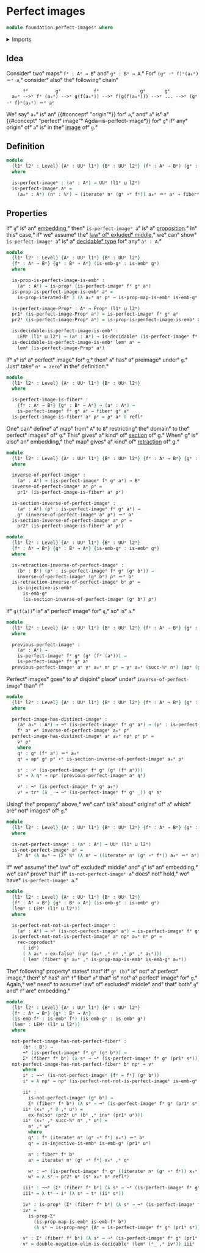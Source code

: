 # Perfect images

```agda
module foundation.perfect-imagesᵉ where
```

<details><summary>Imports</summary>

```agda
open import elementary-number-theory.natural-numbersᵉ

open import foundation.action-on-identifications-functionsᵉ
open import foundation.decidable-typesᵉ
open import foundation.dependent-pair-typesᵉ
open import foundation.double-negationᵉ
open import foundation.iterated-dependent-product-typesᵉ
open import foundation.iterating-functionsᵉ
open import foundation.law-of-excluded-middleᵉ
open import foundation.negated-equalityᵉ
open import foundation.negationᵉ
open import foundation.universe-levelsᵉ

open import foundation-core.cartesian-product-typesᵉ
open import foundation-core.coproduct-typesᵉ
open import foundation-core.embeddingsᵉ
open import foundation-core.empty-typesᵉ
open import foundation-core.fibers-of-mapsᵉ
open import foundation-core.function-typesᵉ
open import foundation-core.identity-typesᵉ
open import foundation-core.injective-mapsᵉ
open import foundation-core.propositional-mapsᵉ
open import foundation-core.propositionsᵉ
open import foundation-core.transport-along-identificationsᵉ
```

</details>

## Idea

Considerᵉ twoᵉ mapsᵉ `fᵉ : Aᵉ → B`ᵉ andᵉ `gᵉ : Bᵉ → A`.ᵉ Forᵉ `(gᵉ ◦ᵉ f)ⁿ(a₀ᵉ) ＝ᵉ a`,ᵉ considerᵉ
alsoᵉ theᵉ followingᵉ chainᵉ

```text
      fᵉ          gᵉ            fᵉ               gᵉ       gᵉ
  a₀ᵉ -->ᵉ fᵉ (a₀ᵉ) -->ᵉ g(f(a₀ᵉ)) -->ᵉ f(g(f(a₀ᵉ))) -->ᵉ ... -->ᵉ (gᵉ ◦ᵉ f)ⁿ(a₀ᵉ) ＝ᵉ aᵉ
```

Weᵉ sayᵉ `a₀`ᵉ isᵉ anᵉ {{#conceptᵉ "origin"ᵉ}} forᵉ `a`,ᵉ andᵉ `a`ᵉ isᵉ aᵉ
{{#conceptᵉ "perfectᵉ image"ᵉ Agda=is-perfect-imageᵉ}} forᵉ `g`ᵉ ifᵉ anyᵉ originᵉ ofᵉ `a`ᵉ
isᵉ in theᵉ [image](foundation.images.mdᵉ) ofᵉ `g`.ᵉ

## Definition

```agda
module _
  {l1ᵉ l2ᵉ : Level} {Aᵉ : UUᵉ l1ᵉ} {Bᵉ : UUᵉ l2ᵉ} (fᵉ : Aᵉ → Bᵉ) (gᵉ : Bᵉ → Aᵉ)
  where

  is-perfect-imageᵉ : (aᵉ : Aᵉ) → UUᵉ (l1ᵉ ⊔ l2ᵉ)
  is-perfect-imageᵉ aᵉ =
    (a₀ᵉ : Aᵉ) (nᵉ : ℕᵉ) → (iterateᵉ nᵉ (gᵉ ∘ᵉ fᵉ)) a₀ᵉ ＝ᵉ aᵉ → fiberᵉ gᵉ a₀ᵉ
```

## Properties

Ifᵉ `g`ᵉ isᵉ anᵉ [embedding](foundation-core.embeddings.md),ᵉ thenᵉ
`is-perfect-imageᵉ a`ᵉ isᵉ aᵉ [proposition](foundation-core.propositions.md).ᵉ Inᵉ
thisᵉ case,ᵉ ifᵉ weᵉ assumeᵉ theᵉ
[lawᵉ ofᵉ exludedᵉ middle](foundation.law-of-excluded-middle.md),ᵉ weᵉ canᵉ showᵉ
`is-perfect-imageᵉ a`ᵉ isᵉ aᵉ [decidableᵉ type](foundation.decidable-types.mdᵉ) forᵉ
anyᵉ `aᵉ : A`.ᵉ

```agda
module _
  {l1ᵉ l2ᵉ : Level} {Aᵉ : UUᵉ l1ᵉ} {Bᵉ : UUᵉ l2ᵉ}
  {fᵉ : Aᵉ → Bᵉ} {gᵉ : Bᵉ → Aᵉ} (is-emb-gᵉ : is-embᵉ gᵉ)
  where

  is-prop-is-perfect-image-is-embᵉ :
    (aᵉ : Aᵉ) → is-propᵉ (is-perfect-imageᵉ fᵉ gᵉ aᵉ)
  is-prop-is-perfect-image-is-embᵉ aᵉ =
    is-prop-iterated-Πᵉ 3 (λ a₀ᵉ nᵉ pᵉ → is-prop-map-is-embᵉ is-emb-gᵉ a₀ᵉ)

  is-perfect-image-Propᵉ : Aᵉ → Propᵉ (l1ᵉ ⊔ l2ᵉ)
  pr1ᵉ (is-perfect-image-Propᵉ aᵉ) = is-perfect-imageᵉ fᵉ gᵉ aᵉ
  pr2ᵉ (is-perfect-image-Propᵉ aᵉ) = is-prop-is-perfect-image-is-embᵉ aᵉ

  is-decidable-is-perfect-image-is-embᵉ :
    LEMᵉ (l1ᵉ ⊔ l2ᵉ) → (aᵉ : Aᵉ) → is-decidableᵉ (is-perfect-imageᵉ fᵉ gᵉ aᵉ)
  is-decidable-is-perfect-image-is-embᵉ lemᵉ aᵉ =
    lemᵉ (is-perfect-image-Propᵉ aᵉ)
```

Ifᵉ `a`ᵉ isᵉ aᵉ perfectᵉ imageᵉ forᵉ `g`,ᵉ thenᵉ `a`ᵉ hasᵉ aᵉ preimageᵉ underᵉ `g`.ᵉ Justᵉ takeᵉ
`nᵉ = zero`ᵉ in theᵉ definition.ᵉ

```agda
module _
  {l1ᵉ l2ᵉ : Level} {Aᵉ : UUᵉ l1ᵉ} {Bᵉ : UUᵉ l2ᵉ}
  where

  is-perfect-image-is-fiberᵉ :
    {fᵉ : Aᵉ → Bᵉ} {gᵉ : Bᵉ → Aᵉ} → (aᵉ : Aᵉ) →
    is-perfect-imageᵉ fᵉ gᵉ aᵉ → fiberᵉ gᵉ aᵉ
  is-perfect-image-is-fiberᵉ aᵉ ρᵉ = ρᵉ aᵉ 0 reflᵉ
```

Oneᵉ canᵉ defineᵉ aᵉ mapᵉ fromᵉ `A`ᵉ to `B`ᵉ restrictingᵉ theᵉ domainᵉ to theᵉ perfectᵉ
imagesᵉ ofᵉ `g`.ᵉ Thisᵉ givesᵉ aᵉ kindᵉ ofᵉ [section](foundation-core.sections.mdᵉ) ofᵉ g.ᵉ
Whenᵉ gᵉ isᵉ alsoᵉ anᵉ embedding,ᵉ theᵉ mapᵉ givesᵉ aᵉ kindᵉ ofᵉ
[retraction](foundation-core.retractions.mdᵉ) ofᵉ g.ᵉ

```agda
module _
  {l1ᵉ l2ᵉ : Level} {Aᵉ : UUᵉ l1ᵉ} {Bᵉ : UUᵉ l2ᵉ} {fᵉ : Aᵉ → Bᵉ} {gᵉ : Bᵉ → Aᵉ}
  where

  inverse-of-perfect-imageᵉ :
    (aᵉ : Aᵉ) → (is-perfect-imageᵉ fᵉ gᵉ aᵉ) → Bᵉ
  inverse-of-perfect-imageᵉ aᵉ ρᵉ =
    pr1ᵉ (is-perfect-image-is-fiberᵉ aᵉ ρᵉ)

  is-section-inverse-of-perfect-imageᵉ :
    (aᵉ : Aᵉ) (ρᵉ : is-perfect-imageᵉ fᵉ gᵉ aᵉ) →
    gᵉ (inverse-of-perfect-imageᵉ aᵉ ρᵉ) ＝ᵉ aᵉ
  is-section-inverse-of-perfect-imageᵉ aᵉ ρᵉ =
    pr2ᵉ (is-perfect-image-is-fiberᵉ aᵉ ρᵉ)
```

```agda
module _
  {l1ᵉ l2ᵉ : Level} {Aᵉ : UUᵉ l1ᵉ} {Bᵉ : UUᵉ l2ᵉ}
  {fᵉ : Aᵉ → Bᵉ} {gᵉ : Bᵉ → Aᵉ} {is-emb-gᵉ : is-embᵉ gᵉ}
  where

  is-retraction-inverse-of-perfect-imageᵉ :
    (bᵉ : Bᵉ) (ρᵉ : is-perfect-imageᵉ fᵉ gᵉ (gᵉ bᵉ)) →
    inverse-of-perfect-imageᵉ (gᵉ bᵉ) ρᵉ ＝ᵉ bᵉ
  is-retraction-inverse-of-perfect-imageᵉ bᵉ ρᵉ =
    is-injective-is-embᵉ
      is-emb-gᵉ
      (is-section-inverse-of-perfect-imageᵉ (gᵉ bᵉ) ρᵉ)
```

Ifᵉ `g(f(a))`ᵉ isᵉ aᵉ perfectᵉ imageᵉ forᵉ `g`,ᵉ soᵉ isᵉ `a`.ᵉ

```agda
module _
  {l1ᵉ l2ᵉ : Level} {Aᵉ : UUᵉ l1ᵉ} {Bᵉ : UUᵉ l2ᵉ} {fᵉ : Aᵉ → Bᵉ} {gᵉ : Bᵉ → Aᵉ}
  where

  previous-perfect-imageᵉ :
    (aᵉ : Aᵉ) →
    is-perfect-imageᵉ fᵉ gᵉ (gᵉ (fᵉ (aᵉ))) →
    is-perfect-imageᵉ fᵉ gᵉ aᵉ
  previous-perfect-imageᵉ aᵉ γᵉ a₀ᵉ nᵉ pᵉ = γᵉ a₀ᵉ (succ-ℕᵉ nᵉ) (apᵉ (gᵉ ∘ᵉ fᵉ) pᵉ)
```

Perfectᵉ imagesᵉ goesᵉ to aᵉ disjointᵉ placeᵉ underᵉ `inverse-of-perfect-image`ᵉ thanᵉ
`f`ᵉ

```agda
module _
  {l1ᵉ l2ᵉ : Level} {Aᵉ : UUᵉ l1ᵉ} {Bᵉ : UUᵉ l2ᵉ} {fᵉ : Aᵉ → Bᵉ} {gᵉ : Bᵉ → Aᵉ}
  where

  perfect-image-has-distinct-imageᵉ :
    (aᵉ a₀ᵉ : Aᵉ) → ¬ᵉ (is-perfect-imageᵉ fᵉ gᵉ aᵉ) → (ρᵉ : is-perfect-imageᵉ fᵉ gᵉ a₀ᵉ) →
    fᵉ aᵉ ≠ᵉ inverse-of-perfect-imageᵉ a₀ᵉ ρᵉ
  perfect-image-has-distinct-imageᵉ aᵉ a₀ᵉ nρᵉ ρᵉ pᵉ =
    vᵉ ρᵉ
    where
    qᵉ : gᵉ (fᵉ aᵉ) ＝ᵉ a₀ᵉ
    qᵉ = apᵉ gᵉ pᵉ ∙ᵉ is-section-inverse-of-perfect-imageᵉ a₀ᵉ ρᵉ

    sᵉ : ¬ᵉ (is-perfect-imageᵉ fᵉ gᵉ (gᵉ (fᵉ aᵉ)))
    sᵉ = λ ηᵉ → nρᵉ (previous-perfect-imageᵉ aᵉ ηᵉ)

    vᵉ : ¬ᵉ (is-perfect-imageᵉ fᵉ gᵉ a₀ᵉ)
    vᵉ = trᵉ (λ _ → ¬ᵉ (is-perfect-imageᵉ fᵉ gᵉ _)) qᵉ sᵉ
```

Usingᵉ theᵉ propertyᵉ above,ᵉ weᵉ canᵉ talkᵉ aboutᵉ originsᵉ ofᵉ `a`ᵉ whichᵉ areᵉ notᵉ imagesᵉ
ofᵉ `g`.ᵉ

```agda
module _
  {l1ᵉ l2ᵉ : Level} {Aᵉ : UUᵉ l1ᵉ} {Bᵉ : UUᵉ l2ᵉ} {fᵉ : Aᵉ → Bᵉ} {gᵉ : Bᵉ → Aᵉ}
  where

  is-not-perfect-imageᵉ : (aᵉ : Aᵉ) → UUᵉ (l1ᵉ ⊔ l2ᵉ)
  is-not-perfect-imageᵉ aᵉ =
    Σᵉ Aᵉ (λ a₀ᵉ → (Σᵉ ℕᵉ (λ nᵉ → ((iterateᵉ nᵉ (gᵉ ∘ᵉ fᵉ)) a₀ᵉ ＝ᵉ aᵉ) ×ᵉ ¬ᵉ (fiberᵉ gᵉ a₀ᵉ))))
```

Ifᵉ weᵉ assumeᵉ theᵉ lawᵉ ofᵉ excludedᵉ middleᵉ andᵉ `g`ᵉ isᵉ anᵉ embedding,ᵉ weᵉ canᵉ proveᵉ
thatᵉ ifᵉ `is-not-perfect-imageᵉ a`ᵉ doesᵉ notᵉ hold,ᵉ weᵉ haveᵉ `is-perfect-imageᵉ a`.ᵉ

```agda
module _
  {l1ᵉ l2ᵉ : Level} {Aᵉ : UUᵉ l1ᵉ} {Bᵉ : UUᵉ l2ᵉ}
  {fᵉ : Aᵉ → Bᵉ} {gᵉ : Bᵉ → Aᵉ} (is-emb-gᵉ : is-embᵉ gᵉ)
  (lemᵉ : LEMᵉ (l1ᵉ ⊔ l2ᵉ))
  where

  is-perfect-not-not-is-perfect-imageᵉ :
    (aᵉ : Aᵉ) → ¬ᵉ (is-not-perfect-imageᵉ aᵉ) → is-perfect-imageᵉ fᵉ gᵉ aᵉ
  is-perfect-not-not-is-perfect-imageᵉ aᵉ nρᵉ a₀ᵉ nᵉ pᵉ =
    rec-coproductᵉ
      ( idᵉ)
      ( λ a₁ᵉ → ex-falsoᵉ (nρᵉ (a₀ᵉ ,ᵉ nᵉ ,ᵉ pᵉ ,ᵉ a₁ᵉ)))
      ( lemᵉ (fiberᵉ gᵉ a₀ᵉ ,ᵉ is-prop-map-is-embᵉ is-emb-gᵉ a₀ᵉ))
```

Theᵉ followingᵉ propertyᵉ statesᵉ thatᵉ ifᵉ `gᵉ (b)`ᵉ isᵉ notᵉ aᵉ perfectᵉ image,ᵉ thenᵉ `b`ᵉ
hasᵉ anᵉ `f`ᵉ fiberᵉ `a`ᵉ thatᵉ isᵉ notᵉ aᵉ perfectᵉ imageᵉ forᵉ `g`.ᵉ Again,ᵉ weᵉ needᵉ to
assumeᵉ lawᵉ ofᵉ excludedᵉ middleᵉ andᵉ thatᵉ bothᵉ `g`ᵉ andᵉ `f`ᵉ areᵉ embedding.ᵉ

```agda
module _
  {l1ᵉ l2ᵉ : Level} {Aᵉ : UUᵉ l1ᵉ} {Bᵉ : UUᵉ l2ᵉ}
  {fᵉ : Aᵉ → Bᵉ} {gᵉ : Bᵉ → Aᵉ}
  (is-emb-fᵉ : is-embᵉ fᵉ) (is-emb-gᵉ : is-embᵉ gᵉ)
  (lemᵉ : LEMᵉ (l1ᵉ ⊔ l2ᵉ))
  where

  not-perfect-image-has-not-perfect-fiberᵉ :
      (bᵉ : Bᵉ) →
      ¬ᵉ (is-perfect-imageᵉ fᵉ gᵉ (gᵉ bᵉ)) →
      Σᵉ (fiberᵉ fᵉ bᵉ) (λ sᵉ → ¬ᵉ (is-perfect-imageᵉ fᵉ gᵉ (pr1ᵉ sᵉ)))
  not-perfect-image-has-not-perfect-fiberᵉ bᵉ nρᵉ = vᵉ
      where
      iᵉ : ¬¬ᵉ (is-not-perfect-imageᵉ {fᵉ = fᵉ} (gᵉ bᵉ))
      iᵉ = λ nμᵉ → nρᵉ (is-perfect-not-not-is-perfect-imageᵉ is-emb-gᵉ lemᵉ (gᵉ bᵉ) nμᵉ)

      iiᵉ :
        is-not-perfect-imageᵉ (gᵉ bᵉ) →
        Σᵉ (fiberᵉ fᵉ bᵉ) (λ sᵉ → ¬ᵉ (is-perfect-imageᵉ fᵉ gᵉ (pr1ᵉ sᵉ)))
      iiᵉ (x₀ᵉ ,ᵉ 0 ,ᵉ uᵉ) =
        ex-falsoᵉ (pr2ᵉ uᵉ (bᵉ ,ᵉ invᵉ (pr1ᵉ uᵉ)))
      iiᵉ (x₀ᵉ ,ᵉ succ-ℕᵉ nᵉ ,ᵉ uᵉ) =
        aᵉ ,ᵉ wᵉ
        where
        qᵉ : fᵉ (iterateᵉ nᵉ (gᵉ ∘ᵉ fᵉ) x₀ᵉ) ＝ᵉ bᵉ
        qᵉ = is-injective-is-embᵉ is-emb-gᵉ (pr1ᵉ uᵉ)

        aᵉ : fiberᵉ fᵉ bᵉ
        aᵉ = iterateᵉ nᵉ (gᵉ ∘ᵉ fᵉ) x₀ᵉ ,ᵉ qᵉ

        wᵉ : ¬ᵉ (is-perfect-imageᵉ fᵉ gᵉ ((iterateᵉ nᵉ (gᵉ ∘ᵉ fᵉ)) x₀ᵉ))
        wᵉ = λ sᵉ → pr2ᵉ uᵉ (sᵉ x₀ᵉ nᵉ reflᵉ)

      iiiᵉ : ¬¬ᵉ (Σᵉ (fiberᵉ fᵉ bᵉ) (λ sᵉ → ¬ᵉ (is-perfect-imageᵉ fᵉ gᵉ (pr1ᵉ sᵉ))))
      iiiᵉ = λ tᵉ → iᵉ (λ sᵉ → tᵉ (iiᵉ sᵉ))

      ivᵉ : is-propᵉ (Σᵉ (fiberᵉ fᵉ bᵉ) (λ sᵉ → ¬ᵉ (is-perfect-imageᵉ fᵉ gᵉ (pr1ᵉ sᵉ))))
      ivᵉ =
        is-prop-Σᵉ
          (is-prop-map-is-embᵉ is-emb-fᵉ bᵉ)
          (λ sᵉ → is-prop-negᵉ {Aᵉ = is-perfect-imageᵉ fᵉ gᵉ (pr1ᵉ sᵉ)})

      vᵉ : Σᵉ (fiberᵉ fᵉ bᵉ) (λ sᵉ → ¬ᵉ (is-perfect-imageᵉ fᵉ gᵉ (pr1ᵉ sᵉ)))
      vᵉ = double-negation-elim-is-decidableᵉ (lemᵉ (ᵉ_ ,ᵉ ivᵉ)) iiiᵉ
```